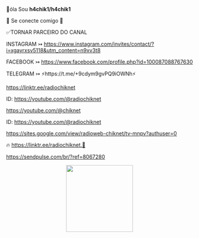 👋óla 
Sou
**h4chik1/h4chik1** 

💌 Se conecte comigo 💌

✅TORNAR PARCEIRO DO CANAL

INSTAGRAM ↣ https://www.instagram.com/invites/contact/?i=xgayrxsv5118&utm_content=n9xv3t8

FACEBOOK ↣ https://www.facebook.com/profile.php?id=100087088767630

TELEGRAM ↣ ⚡️https://t.me/+9cdym9gvPQ9iOWNh⚡️

https://linktr.ee/radiochiknet

ID: https://youtube.com/@radiochiknet

https://youtube.com/@chiknet

ID: https://youtube.com/@radiochiknet

https://sites.google.com/view/radioweb-chiknet/tv-mnpv?authuser=0

🔥 https://linktr.ee/radiochiknet.🏐

https://sendpulse.com/br/?ref=8067280

<div align="center">
  <a href="https://github.com/h4chik1">
  <img height="180em" src="https://github-readme-stats.vercel.app/api?username=h4chik1&show_icons=false&theme=dark&include_all_commits=true&count_private=true"/>
</div>
